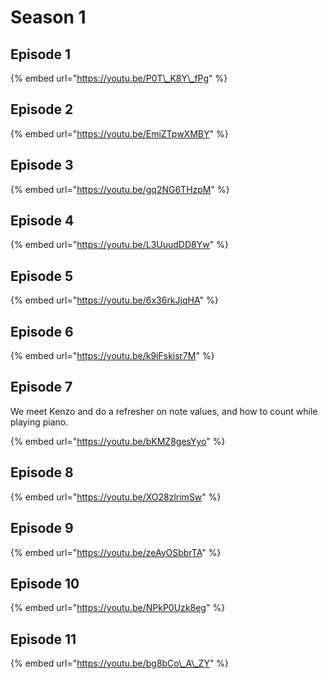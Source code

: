 # Season 1

## Episode 1

{% embed url="https://youtu.be/P0T\_K8Y\_fPg" %}



## Episode 2

{% embed url="https://youtu.be/EmiZTpwXMBY" %}



## Episode 3

{% embed url="https://youtu.be/gq2NG6THzpM" %}



## Episode 4

{% embed url="https://youtu.be/L3UuudDD8Yw" %}



## Episode 5

{% embed url="https://youtu.be/6x36rkJjqHA" %}



## Episode 6

{% embed url="https://youtu.be/k9iFskisr7M" %}



## Episode 7

We meet Kenzo and do a refresher on note values, and how to count while playing piano. 

{% embed url="https://youtu.be/bKMZ8gesYyo" %}



## Episode 8 

{% embed url="https://youtu.be/XO28zlrimSw" %}



## Episode 9

{% embed url="https://youtu.be/zeAyOSbbrTA" %}



## Episode 10

{% embed url="https://youtu.be/NPkP0Uzk8eg" %}



## Episode 11

{% embed url="https://youtu.be/bg8bCo\_A\_ZY" %}





